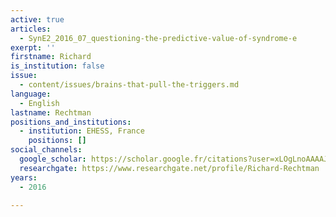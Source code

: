 ```yaml
---
active: true
articles:
  - SynE2_2016_07_questioning-the-predictive-value-of-syndrome-e
exerpt: ''
firstname: Richard
is_institution: false
issue:
  - content/issues/brains-that-pull-the-triggers.md
language:
  - English
lastname: Rechtman
positions_and_institutions:
  - institution: EHESS, France
    positions: []
social_channels:
  google_scholar: https://scholar.google.fr/citations?user=xLOgLnoAAAAJ&hl=fr
  researchgate: https://www.researchgate.net/profile/Richard-Rechtman
years:
  - 2016

---
```

